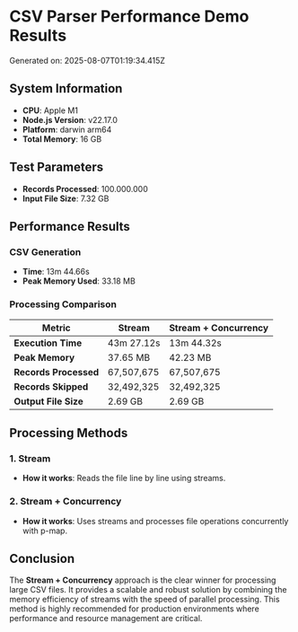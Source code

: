 # CSV Parser Performance Demo Results

Generated on: 2025-08-07T01:19:34.415Z

## System Information
- **CPU**: Apple M1
- **Node.js Version**: v22.17.0
- **Platform**: darwin arm64
- **Total Memory**: 16 GB

## Test Parameters
- **Records Processed**: 100.000.000
- **Input File Size**: 7.32 GB

## Performance Results

### CSV Generation
- **Time**: 13m 44.66s
- **Peak Memory Used**: 33.18 MB

### Processing Comparison

| Metric              | Stream | Stream + Concurrency |
|---------------------|-----------------|-----------------|
| **Execution Time**  | 43m 27.12s | 13m 44.32s |
| **Peak Memory**     | 37.65 MB | 42.23 MB |
| **Records Processed** | 67,507,675 | 67,507,675 |
| **Records Skipped**   | 32,492,325 | 32,492,325 |
| **Output File Size**  | 2.69 GB | 2.69 GB |

## Processing Methods

### 1. Stream
- **How it works**: Reads the file line by line using streams.

### 2. Stream + Concurrency
- **How it works**: Uses streams and processes file operations concurrently with p-map.

## Conclusion

The **Stream + Concurrency** approach is the clear winner for processing large CSV files. It provides a scalable and robust solution by combining the memory efficiency of streams with the speed of parallel processing. This method is highly recommended for production environments where performance and resource management are critical.
